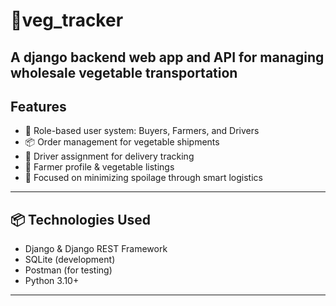 # 🥦veg_tracker

A django backend web app and API for managing wholesale vegetable transportation
---
## Features
- 🔐 Role-based user system: Buyers, Farmers, and Drivers
- 📦 Order management for vegetable shipments
- 🚚 Driver assignment for delivery tracking
- 🌱 Farmer profile & vegetable listings
- 🧊 Focused on minimizing spoilage through smart logistics
---

## 📦 Technologies Used
- Django & Django REST Framework
- SQLite (development)
- Postman (for testing)
- Python 3.10+
---
